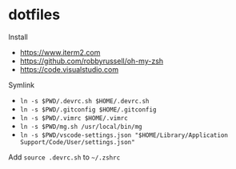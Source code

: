 # dotfiles

Install

- https://www.iterm2.com
- https://github.com/robbyrussell/oh-my-zsh
- https://code.visualstudio.com

Symlink

- `ln -s $PWD/.devrc.sh $HOME/.devrc.sh`
- `ln -s $PWD/.gitconfig $HOME/.gitconfig`
- `ln -s $PWD/.vimrc $HOME/.vimrc`
- `ln -s $PWD/mg.sh /usr/local/bin/mg`
- `ln -s $PWD/vscode-settings.json "$HOME/Library/Application Support/Code/User/settings.json"`

Add `source .devrc.sh` to `~/.zshrc`
